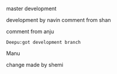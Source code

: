 master
development

development by navin
comment from shan

comment from anju


````
Deepu:got development branch
````

Manu

change made by shemi


